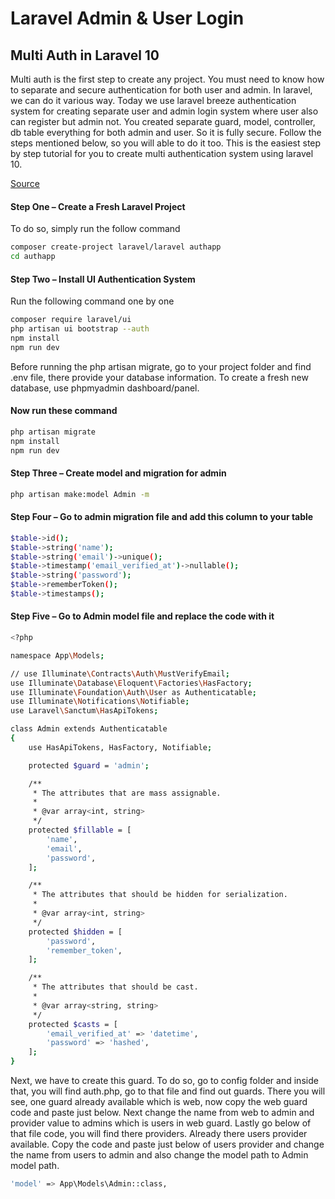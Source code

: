 
# Laravel Admin & User Login

## Multi Auth in Laravel 10

Multi auth is the first step to create any project. You must need to know how to separate and secure authentication for both user and admin. In laravel, we can do it various way. Today we use laravel breeze authentication system for creating separate user and admin login system where user also can register but admin not. You created separate guard, model, controller, db table everything for both admin and user. So it is fully secure. Follow the steps mentioned below, so you will able to do it too. This is the easiest step by step tutorial for you to create multi authentication system using laravel 10.

[Source](https://devnotez.com/laravel-admin-user-login-multi-auth-in-laravel-10/r)


#### Step One – Create a Fresh Laravel Project

To do so, simply run the follow command

```bash
composer create-project laravel/laravel authapp
cd authapp
```

#### Step Two – Install UI Authentication System

Run the following command one by one

```bash
composer require laravel/ui
php artisan ui bootstrap --auth
npm install
npm run dev
```

Before running the php artisan migrate, go to your project folder and find .env file, there provide your database information. To create a fresh new database, use phpmyadmin dashboard/panel.

#### Now run these command

```bash
php artisan migrate
npm install
npm run dev
```

#### Step Three – Create model and migration for admin

```bash
php artisan make:model Admin -m
```

#### Step Four – Go to admin migration file and add this column to your table

```bash
$table->id();
$table->string('name');
$table->string('email')->unique();
$table->timestamp('email_verified_at')->nullable();
$table->string('password');
$table->rememberToken();
$table->timestamps();
```

#### Step Five – Go to Admin model file and replace the code with it

```bash
<?php

namespace App\Models;

// use Illuminate\Contracts\Auth\MustVerifyEmail;
use Illuminate\Database\Eloquent\Factories\HasFactory;
use Illuminate\Foundation\Auth\User as Authenticatable;
use Illuminate\Notifications\Notifiable;
use Laravel\Sanctum\HasApiTokens;

class Admin extends Authenticatable
{
    use HasApiTokens, HasFactory, Notifiable;

    protected $guard = 'admin';

    /**
     * The attributes that are mass assignable.
     *
     * @var array<int, string>
     */
    protected $fillable = [
        'name',
        'email',
        'password',
    ];

    /**
     * The attributes that should be hidden for serialization.
     *
     * @var array<int, string>
     */
    protected $hidden = [
        'password',
        'remember_token',
    ];

    /**
     * The attributes that should be cast.
     *
     * @var array<string, string>
     */
    protected $casts = [
        'email_verified_at' => 'datetime',
        'password' => 'hashed',
    ];
}
```


Next, we have to create this guard. To do so, go to config folder and inside that, you will find auth.php, go to that file and find out guards. There you will see, one guard already available which is web, now copy the web guard code and paste just below. Next change the name from web to admin and provider value to admins which is users in web guard. Lastly go below of that file code, you will find there providers. Already there users provider available. Copy the code and paste just below of users provider and change the name from users to admin and also change the model path to Admin model path.

```bash
'model' => App\Models\Admin::class,
```